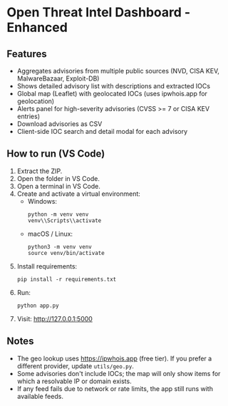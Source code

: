 # Open Threat Intel Dashboard - Enhanced

## Features
- Aggregates advisories from multiple public sources (NVD, CISA KEV, MalwareBazaar, Exploit-DB)
- Shows detailed advisory list with descriptions and extracted IOCs
- Global map (Leaflet) with geolocated IOCs (uses ipwhois.app for geolocation)
- Alerts panel for high-severity advisories (CVSS >= 7 or CISA KEV entries)
- Download advisories as CSV
- Client-side IOC search and detail modal for each advisory

## How to run (VS Code)
1. Extract the ZIP.
2. Open the folder in VS Code.
3. Open a terminal in VS Code.
4. Create and activate a virtual environment:
   - Windows:
     ```
     python -m venv venv
     venv\\Scripts\\activate
     ```
   - macOS / Linux:
     ```
     python3 -m venv venv
     source venv/bin/activate
     ```
5. Install requirements:
   ```
   pip install -r requirements.txt
   ```
6. Run:
   ```
   python app.py
   ```
7. Visit: http://127.0.0.1:5000

## Notes
- The geo lookup uses https://ipwhois.app (free tier). If you prefer a different provider, update `utils/geo.py`.
- Some advisories don't include IOCs; the map will only show items for which a resolvable IP or domain exists.
- If any feed fails due to network or rate limits, the app still runs with available feeds.
